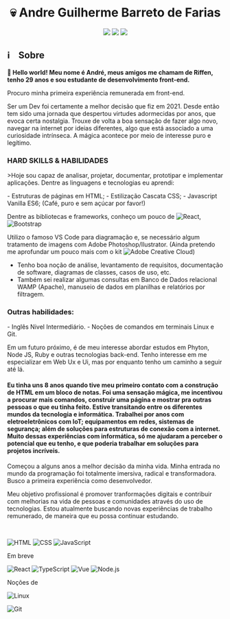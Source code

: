 
<h1 align="center">💀 Andre Guilherme Barreto de Farias </h1>

<p align="center">
    <a href="https://instagram.com/andreriffen"><img src="https://img.shields.io/badge/-andreriffen-maroon?style=flat-square&logo=Instagram&logoColor=white"/></a>
    <a href="https://www.linkedin.com/in/andre-gbf"><img src="https://img.shields.io/badge/-Andre%20GB%20Farias-0077B5?style=flat-square&logo=Linkedin&logoColor=white"/></a>
    <a href="mailto:andreriffen6@gmail.com"><img src="https://img.shields.io/badge/-andreriffen6@gmail.com-D14836?style=flat-square&logo=Gmail&logoColor=white"/></a>
</p>

<h2> ℹ️ &nbsp;&nbsp;&nbsp;Sobre</h2>
<p><b>👋 Hello world! Meu nome é André, meus amigos me chamam de Riffen, tenho 29 anos e sou estudante de desenvolvimento front-end.</b></p>
<p>Procuro minha primeira experiência remunerada em front-end. </p>
<p>Ser um Dev foi certamente a melhor decisão que fiz em 2021. Desde então tem sido uma jornada que despertou virtudes adormecidas por anos, que evoca certa nostalgia. Trouxe de volta a boa sensação de fazer algo novo, navegar na internet por ideias diferentes, algo que está associado a uma curiosidade intrínseca. A mágica acontece por meio de interesse puro e legítimo.</p>

<h3>HARD SKILLS & HABILIDADES</h3>
<p>>Hoje sou capaz de analisar, projetar, documentar, prototipar e implementar aplicações.
Dentre as linguagens e tecnologias eu aprendi:</p>
- Estruturas de páginas em HTML;
- Estilização Cascata CSS;
- Javascript Vanilla ES6;
(Café, puro e sem açúcar por favor!)

Dentre as bibliotecas e frameworks, conheço um pouco de ![React](https://img.shields.io/badge/-React-333333?style=flat&logo=react), ![Bootstrap](https://img.shields.io/badge/bootstrap-%23563D7C.svg?style=for-the-badge&logo=bootstrap&logoColor=white)

Utilizo o famoso VS Code para diagramação e, se necessário algum tratamento de imagens com Adobe Photoshop/Ilustrator. (Ainda pretendo me aprofundar um pouco mais com o kit ![Adobe Creative Cloud](https://img.shields.io/badge/Adobe%20Creative%20Cloud-DA1F26.svg?style=for-the-badge&logo=Adobe%20Creative%20Cloud&logoColor=white))
- Tenho boa noção de análise, levantamento de requisitos, documentação de software, diagramas de classes, casos de uso, etc. 
- Também sei realizar algumas consultas em Banco de Dados relacional WAMP (Apache), manuseio de dados em planilhas e relatórios por filtragem.

<h3>Outras habilidades: </h3>
- Inglês Nivel Intermediário.
- Noções de comandos em terminais Linux e Git.

<p>Em um futuro próximo, é de meu interesse abordar estudos em Phyton, Node JS, Ruby e outras tecnologias back-end.
Tenho interesse em me especializar em Web Ux e Ui, mas por enquanto tenho um caminho a seguir até lá.</p>
<h4> Eu tinha uns 8 anos quando tive meu primeiro contato com a construção de HTML em um bloco de notas. Foi uma sensação mágica, me incentivou a procurar mais comandos, construir uma página e mostrar pra outras pessoas o que eu tinha feito. Estive transitando entre os diferentes mundos da tecnologia e informática. Trabalhei por anos com eletroeletrônicos com IoT; equipamentos em redes, sistemas de segurança; além de soluções para estruturas de conexão com a internet. Muito dessas experiências com informática, só me ajudaram a perceber o potencial que eu tenho, e que poderia trabalhar em soluções para projetos incríveis.</h4>

<p>Começou a alguns anos a melhor decisão da minha vida. Minha entrada no mundo da programação foi totalmente imersiva, radical e transformadora.
Busco a primeira experiência como desenvolvedor.</p>

<p>Meu objetivo profissional é promover tranformações digitais e contribuir com melhorias na vida de pessoas e comunidades através do uso de tecnologias. Estou atualmente buscando novas experiências de trabalho remunerado, de maneira que eu possa continuar estudando.</p><br>


![HTML](https://img.shields.io/badge/-HTML-333333?style=flat&logo=HTML5)
![CSS](https://img.shields.io/badge/-CSS-333333?style=flat&logo=CSS3&logoColor=1572B6)
![JavaScript](https://img.shields.io/badge/-JavaScript-333333?style=flat&logo=javascript)

<p>Em breve</p>

![React](https://img.shields.io/badge/-React-333333?style=flat&logo=react)
![TypeScript](https://img.shields.io/badge/-TypeScript-333333?style=flat&logo=typescript&logoColor=2D79C7)
![Vue](https://img.shields.io/badge/-Vue-333333?style=flat&logo=vue.js)
![Node.js](https://img.shields.io/badge/-Node.js-333333?style=flat&logo=node.js)

<p>Noções de</p>

![Linux](https://flat.badgen.net/badge/icon/linux?icon=terminal&label)

![Git](https://flat.badgen.net/badge/icon/gitbash?icon=git&label)

<!--
**andreriffen/andreriffen** is a ✨ _special_ ✨ repository because its `README.md` (this file) appears on your GitHub profile.

Here are some ideas to get you started:

- 🔭 I’m currently working on ...
- 🌱 I’m currently learning ...
- 👯 I’m looking to collaborate on ...
- 🤔 I’m looking for help with ...
- 💬 Ask me about ...
- 📫 How to reach me: ...
- 😄 Pronouns: ...
- ⚡ Fun fact: ...
-->
